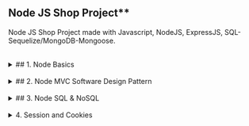 ## Node JS Shop Project**
Node JS Shop Project made with Javascript, NodeJS, ExpressJS, SQL-Sequelize/MongoDB-Mongoose.

<br />
<details>
  <summary>## 1. Node Basics</summary>
  How the web works, Creating a Node Server, Node Lifecycle & event loop, Requests, Responses & Responses headers, Routing/redirecting requests, Request body parsing, Event Driven code execution, Blocking/Non-blocking code, Node Modules system.
</details>

<br />
<details>
  <summary>## 2. Node MVC Software Design Pattern</summary>

  **2.1 Improved Development Workflow and Debugging:** NPM Scripts, 3rd party packages vs Global features vs Core modules, Nodemon, Error Types, Syntax & Runtime & Logical errors.

  **2.2 Express.js:** Middlewares, Handling different routes, Parsing incoming requests, Express router, 404 error pages, Paths filtering, Serving files statically, Navigation.

  **2.3 Dynamic Content & Template Engines**: Views, Sharing data across requests & users, Pug/Express Handlebars/Ejs Template Engines.

  **2.4 Model View Controller (MVC)**: Controllers, Storing/fetching data through models.

  **2.5 Enhancing the App**: Navigation, Routes and Data Storage.

  **2.6 Dynamic Routes & Advanced Models**: Extracting dynamic params, Using IDs on paths, Passing data on requests, Query Params, HTTP Methods.
</details>

<br />
<details>
  <summary>## 3. Node SQL & NoSQL</summary>

  **3.1 SQL**: Choosing databases, SQL vs NoSQL, SQL for retrieving data & fetching products

  **3.2 Sequelize**: Synching JS Definitions to the database, inserting data, Model creation, One-To-Many relationships, Managing users and models.

  **3.3 NoSQL & MongoDB**: Relations in NoSQL, Database connections, MongoDB Compass, Storing users, Relational data.

  **3.4 Mongoose**: MongoDB Server connection with Mongoose, Schemas, Saving data though Mongoose, Fetching Relations, Clearing data.
  
</details>
<br />
<details>
  <summary>4. Session and Cookies</summary>

  **4.1 Cookies**: Request Driven Login Solutions, Setting/manipulating/configuring/deleting cookies.

  **4.2 Sessions**: Session Middlewares, Using MongoDB to store sessions, Connecting Sessions and Cookies.
</details>
